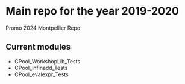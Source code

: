 # Main repo for the year 2019-2020
Promo 2024 Montpellier Repo

## Current modules
- CPool_WorkshopLib_Tests
- CPool_infinadd_Tests
- CPool_evalexpr_Tests
